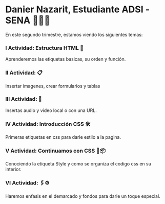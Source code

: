 # Danier Nazarit, Estudiante ADSI -SENA 👨🏾‍💻
En este segundo trimestre, estamos viendo los siguientes temas:
### I Actividad: Estructura HTML 🔧
Aprenderemos las etiquetas basicas, su orden y función.
### II Actividad: 📋
Insertar imagenes, crear formularios y tablas 
### III Actividad: 📌
Insertas audio y video local o con una URL. 
### IV Actividad: Introducción CSS 🛠️
Primeras etiquetas en css para darle estilo a la pagina. 
### V Actividad: Continuamos con CSS 🎁📦
Conociendo la etiqueta Style y como se organiza el codigo css en su interior. 
### VI Actividad: 🖇️⚙️
Haremos enfasis en el demarcado y fondos para darle un toque especial. 
